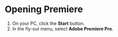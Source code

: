 # Opening Premiere

1. On your PC, click the **Start** button. 
2. In the fly-out menu, select **Adobe Premiere Pro**.





